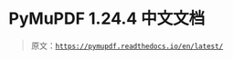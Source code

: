 # PyMuPDF 1.24.4 中文文档

> 原文：[`https://pymupdf.readthedocs.io/en/latest/`](https://pymupdf.readthedocs.io/en/latest/)

